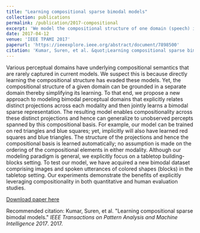 ```yaml
---
title: "Learning compositional sparse bimodal models"
collection: publications
permalink: /publication/2017-compositional
excerpt: 'We model the compositional structure of one domain (speech) in a way that translates to a noncompositional domain (vision) for simple tasks.'
date: 2017-04-12
venue: 'IEEE TPAMI 2017'
paperurl: 'https://ieeexplore.ieee.org/abstract/document/7898500'
citation: 'Kumar, Suren, et al. &quot;Learning compositional sparse bimodal models.&quot; <i>IEEE Transactions on Pattern Analysis and Machine Intelligence 2017</i>. 2017.'
---
```

Various perceptual domains have underlying compositional semantics that are rarely captured in current models. We suspect this is because directly learning the compositional structure has evaded these models. Yet, the compositional structure of a given domain can be grounded in a separate domain thereby simplifying its learning. To that end, we propose a new approach to modeling bimodal perceptual domains that explicitly relates distinct projections across each modality and then jointly learns a bimodal sparse representation. The resulting model enables compositionality across these distinct projections and hence can generalize to unobserved percepts spanned by this compositional basis. For example, our model can be trained on red triangles and blue squares; yet, implicitly will also have learned red squares and blue triangles. The structure of the projections and hence the compositional basis is learned automatically; no assumption is made on the ordering of the compositional elements in either modality. Although our modeling paradigm is general, we explicitly focus on a tabletop building-blocks setting. To test our model, we have acquired a new bimodal dataset comprising images and spoken utterances of colored shapes (blocks) in the tabletop setting. Our experiments demonstrate the benefits of explicitly leveraging compositionality in both quantitative and human evaluation studies.

[Download paper here](http://pakoch.github.io/pdfs/Kumar_et_al_2017.pdf)

Recommended citation: Kumar, Suren, et al. "Learning compositional sparse bimodal models." <i>IEEE Transactions on Pattern Analysis and Machine Intelligence 2017</i>. 2017.